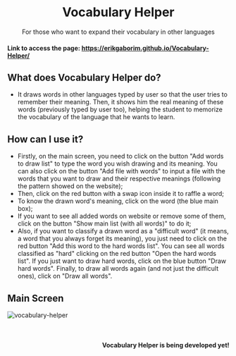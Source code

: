 <div align="center">
  <h1>Vocabulary Helper</h1>
  <p>For those who want to expand their vocabulary in other languages</p>
</div>


#### Link to access the page: https://erikgaborim.github.io/Vocabulary-Helper/


## What does Vocabulary Helper do?

- It draws words in other languages typed by user so that the user tries to remember their meaning. Then, it shows him the real meaning of these words (previously typed by user too), helping the student to memorize the vocabulary of the language that he wants to learn.

## How can I use it?

- Firstly, on the main screen, you need to click on the button "Add words to draw list" to type the word you wish drawing and its meaning. You can also click on the button "Add file with words" to input a file with the words that you want to draw and their respective meanings (following the pattern showed on the website);
- Then, click on the red button with a swap icon inside it to raffle a word;
- To know the drawn word's meaning, click on the word (the blue main box);
- If you want to see all added words on website or remove some of them, click on the button "Show main list (with all words)" to do it;
- Also, if you want to classify a drawn word as a "difficult word" (it means, a word that you always forget its meaning), you just need to click on the red button "Add this word to the hard words list". You can see all words classified as "hard" clicking on the red button "Open the hard words list". If you just want to draw hard words, click on the blue button "Draw hard words". Finally, to draw all words again (and not just the difficult ones), click on "Draw all words".

## Main Screen

![vocabulary-helper](https://user-images.githubusercontent.com/66131453/205657783-afaf44c9-de61-4033-af86-b548e4ce56d4.png)


<div align="right">
  <br />
  <h4>Vocabulary Helper is being developed yet!</h4>
</div>
